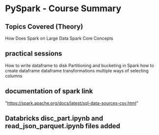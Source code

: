 # PySpark - Course Summary

## Topics Covered (Theory)
How Does Spark on Large Data
Spark Core Concepts

## practical sessions
How to write dataframe to disk
Partitioning and bucketing in Spark
how to create dataframe
dataframe transformations
multiple ways of selecting columns

## documentation of spark link

"https://spark.apache.org/docs/latest/sql-data-sources-csv.html"

## Databricks disc_part.ipynb and read_json_parquet.ipynb files added